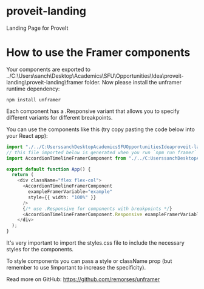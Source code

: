 # proveit-landing

Landing Page for ProveIt

# How to use the Framer components

Your components are exported to ../C:\Users\sanch\Desktop\Academics\SFU\Opportunities\Idea\proveit-landing\proveit-landing\framer folder. Now please install the unframer runtime dependency:

    npm install unframer

Each component has a .Responsive variant that allows you to specify different variants for different breakpoints.

You can use the components like this (try copy pasting the code below into your React app):

```ts
import "./../C:UserssanchDesktopAcademicsSFUOpportunitiesIdeaproveit-landingproveit-landing\framer/styles.css";
// this file imported below is generated when you run `npm run framer`
import AccordionTimelineFramerComponent from "./../C:UserssanchDesktopAcademicsSFUOpportunitiesIdeaproveit-landingproveit-landing\framer/component/accordion-timeline";

export default function App() {
  return (
    <div className="flex flex-col">
      <AccordionTimelineFramerComponent
        exampleFramerVariable="example"
        style={{ width: "100%" }}
      />
      {/* use .Responsive for components with breakpoints */}
      <AccordionTimelineFramerComponent.Responsive exampleFramerVariable="example" />
    </div>
  );
}
```

It's very important to import the styles.css file to include the necessary styles for the components.

To style components you can pass a style or className prop (but remember to use !important to increase the specificity).

Read more on GitHub: https://github.com/remorses/unframer
